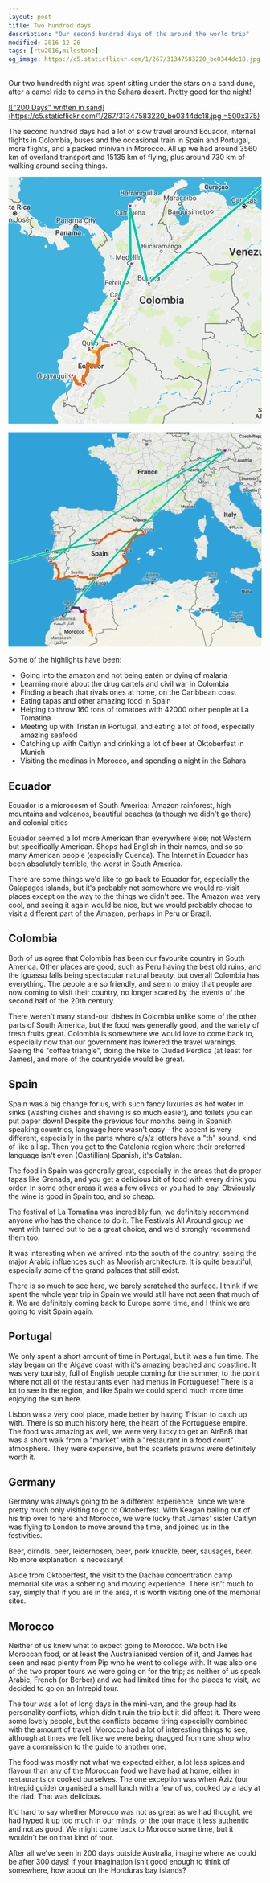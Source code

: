 ```yaml
---
layout: post
title: Two hundred days
description: "Our second hundred days of the around the world trip"
modified: 2016-12-26
tags: [rtw2016,milestone]
og_image: https://c5.staticflickr.com/1/267/31347583220_be0344dc18.jpg
---
```


Our two hundredth night was spent sitting under the stars on a sand dune, after a camel ride to camp in the Sahara desert. Pretty good for the night!


[!["200 Days" written in sand](https://c5.staticflickr.com/1/267/31347583220_be0344dc18.jpg =500x375)](https://www.flickr.com/photos/140698305@N05/31347583220/in/album-72157677907738075/)

The second hundred days had a lot of slow travel around Ecuador, internal flights in Colombia, buses and the occasional train in Spain and Portugal, more flights, and a packed minivan in Morocco. All up we had around 3560 km of overland transport and 15135 km of flying, plus around 730 km of walking around seeing things.


![Second one hundred days: South America](../images/rtw2016/200-days-route-south-america.png)


![Second one hundred days: Europe](../images/rtw2016/200-days-route-europe.png)

Some of the highlights have been:

* Going into the amazon and not being eaten or dying of malaria
* Learning more about the drug cartels and civil war in Colombia
* Finding a beach that rivals ones at home, on the Caribbean coast
* Eating tapas and other amazing food in Spain
* Helping to throw 160 tons of tomatoes with 42000 other people at La Tomatina
* Meeting up with Tristan in Portugal, and eating a lot of food, especially amazing seafood
* Catching up with Caitlyn and drinking a lot of beer at Oktoberfest in Munich
* Visiting the medinas in Morocco, and spending a night in the Sahara


Ecuador
-------
Ecuador is a microcosm of South America: Amazon rainforest, high mountains and volcanos, beautiful beaches (although we didn't go there) and colonial cities

Ecuador seemed a lot more American than everywhere else; not Western but specifically American. Shops had English in their names, and so so many American people (especially Cuenca). The Internet in Ecuador has been absolutely terrible, the worst in South America.

There are some things we'd like to go back to Ecuador for, especially the Galapagos islands, but it's probably not somewhere we would re-visit places except on the way to the things we didn't see. The Amazon was very cool, and seeing it again would be nice, but we would probably choose to visit a different part of the Amazon, perhaps in Peru or Brazil.


Colombia
--------
Both of us agree that Colombia has been our favourite country in South America. Other places are good, such as Peru having the best old ruins, and the Iguassu falls being spectacular natural beauty, but overall Colombia has everything. The people are so friendly, and seem to enjoy that people are now coming to visit their country, no longer scared by the events of the second half of the 20th century.

There weren't many stand-out dishes in Colombia unlike some of the other parts of South America, but the food was generally good, and the variety of fresh fruits great. Colombia is somewhere we would love to come back to, especially now that our government has lowered the travel warnings. Seeing the "coffee triangle", doing the hike to Ciudad Perdida (at least for James), and more of the countryside would be great.


Spain
-----
Spain was a big change for us, with such fancy luxuries as hot water in sinks
 (washing dishes and shaving is so much easier), and toilets you can put paper down! Despite the previous four months being in Spanish speaking countries, language here wasn't easy – the accent is very different, especially in the parts where c/s/z letters have a "th" sound, kind of like a lisp. Then you get to the Catalonia region where their preferred language isn't even (Castillian) Spanish, it's Catalan.

The food in Spain was generally great, especially in the areas that do proper tapas like Grenada, and you get a delicious bit of food with every drink you order. In some other areas it was a few olives or you had to pay. Obviously the wine is good in Spain too, and so cheap.

The festival of La Tomatina was incredibly fun, we definitely recommend anyone who has the chance to do it. The Festivals All Around group we went with turned out to be a great choice, and we'd strongly recommend them too.

It was interesting when we arrived into the south of the country, seeing the major Arabic influences such as Moorish architecture. It is quite beautiful; especially some of the grand palaces that still exist.

There is so much to see here, we barely scratched the surface. I think if we spent the whole year trip in Spain we would still have not seen that much of it. We are definitely coming back to Europe some time, and I think we are going to visit Spain again.


Portugal
--------
We only spent a short amount of time in Portugal, but it was a fun time. The stay began on the Algave coast with it's amazing beached and coastline. It was very touristy, full of English people coming for the summer, to the point where not all of the restaurants even had menus in Portuguese! There is a lot to see in the region, and like Spain we could spend much more time enjoying the sun here.

Lisbon was a very cool place, made better by having Tristan to catch up with. There is so much history here, the heart of the Portuguese empire. The food was amazing as well, we were very lucky to get an AirBnB that was a short walk from a "market" with a "restaurant in a food court" atmosphere. They were expensive, but the scarlets prawns were definitely worth it.


Germany
-------
Germany was always going to be a different experience, since we were pretty much only visiting to go to Oktoberfest. With Keagan bailing out of his trip over to here and Morocco, we were lucky that James' sister Caitlyn was flying to London to move around the time, and joined us in the festivities.

Beer, dirndls, beer, leiderhosen, beer, pork knuckle, beer, sausages, beer. No more explanation is necessary!

Aside from Oktoberfest, the visit to the Dachau concentration camp memorial site was a sobering and moving experience. There isn't much to say, simply that if you are in the area, it is worth visiting one of the memorial sites.


Morocco
-------
Neither of us knew what to expect going to Morocco. We both like Moroccan food, or at least the Australianised version of it, and James has seen and read plenty from Pip who he went to college with. It was also one of the two proper tours we were going on for the trip; as neither of us speak Arabic, French (or Berber) and we had limited time for the places to visit, we decided to go on an Intrepid tour.

The tour was a lot of long days in the mini-van, and the group had its personality conflicts, which didn't ruin the trip but it did affect it. There were some lovely people, but the conflicts became tiring especially combined with the amount of travel. Morocco had a lot of interesting things to see, although at times we felt like we were being dragged from one shop who gave a commission to the guide to another one.

The food was mostly not what we expected either, a lot less spices and flavour than any of the Moroccan food we have had at home, either in restaurants or cooked ourselves. The one exception was when Aziz (our Intrepid guide) organised a small lunch with a few of us, cooked by a lady at the riad. That was delicious.

It'd hard to say whether Morocco was not as great as we had thought, we had hyped it up too much in our minds, or the tour made it less authentic and not as good. We might come back to Morocco some time, but it wouldn't be on that kind of tour.




After all we’ve seen in 200 days outside Australia, imagine where we could be after 300 days! If your imagination isn’t good enough to think of somewhere, how about on the Honduras bay islands?

